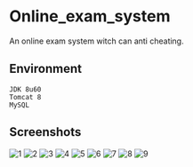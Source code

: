 # Online_exam_system
An online exam system witch can anti cheating.
## Environment

    JDK 8u60  
    Tomcat 8  
    MySQL  

## Screenshots
![1](http://7xqs4g.com1.z0.glb.clouddn.com/images/exam/1.png)
![2](http://7xqs4g.com1.z0.glb.clouddn.com/images/exam/2.png)
![3](http://7xqs4g.com1.z0.glb.clouddn.com/images/exam/3.png)
![4](http://7xqs4g.com1.z0.glb.clouddn.com/images/exam/4.png)
![5](http://7xqs4g.com1.z0.glb.clouddn.com/images/exam/5.png)
![6](http://7xqs4g.com1.z0.glb.clouddn.com/images/exam/6.png)
![7](http://7xqs4g.com1.z0.glb.clouddn.com/images/exam/7.png)
![8](http://7xqs4g.com1.z0.glb.clouddn.com/images/exam/8.png)
![9](http://7xqs4g.com1.z0.glb.clouddn.com/images/exam/9.png)
